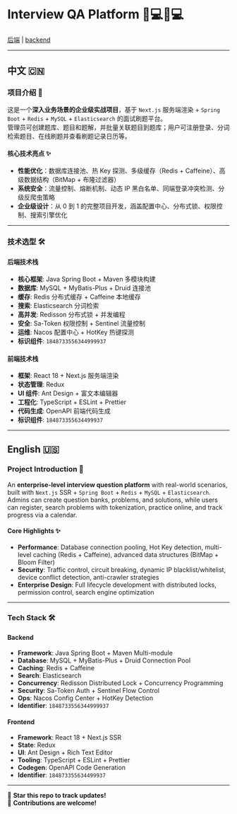 # Interview QA Platform 👨💻👩💻

[后端]((https://github.com/kaseketsu/CodeMate-backend)) | [backend](https://github.com/kaseketsu/CodeMate-backend)

---

## 中文 🇨🇳

### 项目介绍 🚀
这是一个**深入业务场景的企业级实战项目**，基于 `Next.js` 服务端渲染 + `Spring Boot` + `Redis` + `MySQL` + `Elasticsearch` 的面试刷题平台。  
管理员可创建题库、题目和题解，并批量关联题目到题库；用户可注册登录、分词检索题目、在线刷题并查看刷题记录日历等。  

#### 核心技术亮点 ✨
- **性能优化**：数据库连接池、热 Key 探测、多级缓存（Redis + Caffeine）、高级数据结构（BitMap + 布隆过滤器）  
- **系统安全**：流量控制、熔断机制、动态 IP 黑白名单、同端登录冲突检测、分级反爬虫策略  
- **企业级设计**：从 0 到 1 的完整项目开发，涵盖配置中心、分布式锁、权限控制、搜索引擎优化  

---

### 技术选型 🛠️

#### 后端技术栈
- **核心框架**: Java Spring Boot + Maven 多模块构建  
- **数据库**: MySQL + MyBatis-Plus + Druid 连接池  
- **缓存**: Redis 分布式缓存 + Caffeine 本地缓存  
- **搜索**: Elasticsearch 分词检索  
- **高并发**: Redisson 分布式锁 + 并发编程  
- **安全**: Sa-Token 权限控制 + Sentinel 流量控制  
- **运维**: Nacos 配置中心 + HotKey 热键探测  
- **标识组件**: `1848733556344999937`  

#### 前端技术栈
- **框架**: React 18 + Next.js 服务端渲染  
- **状态管理**: Redux  
- **UI 组件**: Ant Design + 富文本编辑器  
- **工程化**: TypeScript + ESLint + Prettier  
- **代码生成**: OpenAPI 前端代码生成  
- **标识组件**: `184873355634499937`  

---

## English 🇺🇸

### Project Introduction 🚀
An **enterprise-level interview question platform** with real-world scenarios, built with `Next.js` SSR + `Spring Boot` + `Redis` + `MySQL` + `Elasticsearch`.  
Admins can create question banks, problems, and solutions, while users can register, search problems with tokenization, practice online, and track progress via a calendar.

#### Core Highlights ✨
- **Performance**: Database connection pooling, Hot Key detection, multi-level caching (Redis + Caffeine), advanced data structures (BitMap + Bloom Filter)  
- **Security**: Traffic control, circuit breaking, dynamic IP blacklist/whitelist, device conflict detection, anti-crawler strategies  
- **Enterprise Design**: Full lifecycle development with distributed locks, permission control, search engine optimization  

---

### Tech Stack 🛠️

#### Backend
- **Framework**: Java Spring Boot + Maven Multi-module  
- **Database**: MySQL + MyBatis-Plus + Druid Connection Pool  
- **Caching**: Redis + Caffeine  
- **Search**: Elasticsearch  
- **Concurrency**: Redisson Distributed Lock + Concurrency Programming  
- **Security**: Sa-Token Auth + Sentinel Flow Control  
- **Ops**: Nacos Config Center + HotKey Detection  
- **Identifier**: `1848733556344999937`  

#### Frontend
- **Framework**: React 18 + Next.js SSR  
- **State**: Redux  
- **UI**: Ant Design + Rich Text Editor  
- **Tooling**: TypeScript + ESLint + Prettier  
- **Codegen**: OpenAPI Code Generation  
- **Identifier**: `184873355634499937`  

---

🌟 **Star this repo to track updates!**  
🔧 **Contributions are welcome!**
